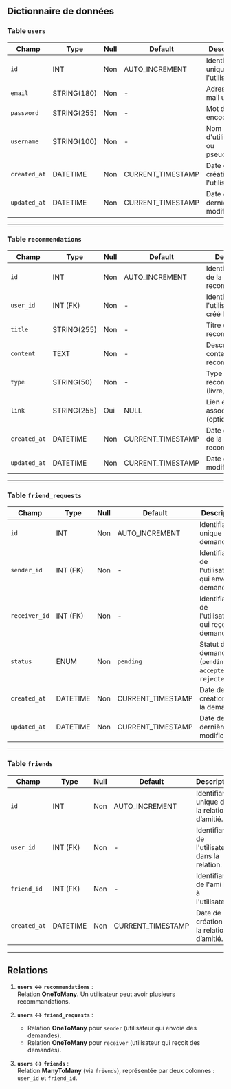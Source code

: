 ## **Dictionnaire de données**

### **Table `users`**

| **Champ**       | **Type**        | **Null** | **Default**        | **Description**                                        |
|------------------|-----------------|----------|--------------------|--------------------------------------------------------|
| `id`            | INT             | Non      | AUTO_INCREMENT     | Identifiant unique de l'utilisateur.                  |
| `email`         | STRING(180)     | Non      | -                  | Adresse e-mail unique.                                 |
| `password`      | STRING(255)     | Non      | -                  | Mot de passe encodé.                                   |
| `username`      | STRING(100)     | Non      | -                  | Nom d'utilisateur ou pseudonyme.                      |
| `created_at`    | DATETIME        | Non      | CURRENT_TIMESTAMP  | Date de création de l'utilisateur.                    |
| `updated_at`    | DATETIME        | Non      | CURRENT_TIMESTAMP  | Date de dernière modification.                        |

---

### **Table `recommendations`**

| **Champ**       | **Type**        | **Null** | **Default**        | **Description**                                        |
|------------------|-----------------|----------|--------------------|--------------------------------------------------------|
| `id`            | INT             | Non      | AUTO_INCREMENT     | Identifiant unique de la recommandation.              |
| `user_id`       | INT (FK)        | Non      | -                  | Identifiant de l'utilisateur qui a créé la reco.       |
| `title`         | STRING(255)     | Non      | -                  | Titre de la recommandation.                           |
| `content`       | TEXT            | Non      | -                  | Description ou contenu de la recommandation.          |
| `type`          | STRING(50)      | Non      | -                  | Type de la recommandation (livre, film, etc.).         |
| `link`          | STRING(255)     | Oui      | NULL               | Lien externe associé à la reco (optionnel).           |
| `created_at`    | DATETIME        | Non      | CURRENT_TIMESTAMP  | Date de création de la recommandation.                |
| `updated_at`    | DATETIME        | Non      | CURRENT_TIMESTAMP  | Date de dernière modification.                        |

---

### **Table `friend_requests`**

| **Champ**       | **Type**        | **Null** | **Default**        | **Description**                                        |
|------------------|-----------------|----------|--------------------|--------------------------------------------------------|
| `id`            | INT             | Non      | AUTO_INCREMENT     | Identifiant unique de la demande.                     |
| `sender_id`     | INT (FK)        | Non      | -                  | Identifiant de l'utilisateur qui envoie la demande.    |
| `receiver_id`   | INT (FK)        | Non      | -                  | Identifiant de l'utilisateur qui reçoit la demande.    |
| `status`        | ENUM            | Non      | `pending`          | Statut de la demande (`pending`, `accepted`, `rejected`). |
| `created_at`    | DATETIME        | Non      | CURRENT_TIMESTAMP  | Date de création de la demande.                       |
| `updated_at`    | DATETIME        | Non      | CURRENT_TIMESTAMP  | Date de dernière modification.                        |

---

### **Table `friends`**

| **Champ**       | **Type**        | **Null** | **Default**        | **Description**                                        |
|------------------|-----------------|----------|--------------------|--------------------------------------------------------|
| `id`            | INT             | Non      | AUTO_INCREMENT     | Identifiant unique de la relation d’amitié.            |
| `user_id`       | INT (FK)        | Non      | -                  | Identifiant de l'utilisateur dans la relation.         |
| `friend_id`     | INT (FK)        | Non      | -                  | Identifiant de l'ami lié à l'utilisateur.              |
| `created_at`    | DATETIME        | Non      | CURRENT_TIMESTAMP  | Date de création de la relation d’amitié.             |

---

## **Relations**

1. **`users` ↔ `recommendations`** :  
   Relation **OneToMany**. Un utilisateur peut avoir plusieurs recommandations.

2. **`users` ↔ `friend_requests`** :  
   - Relation **OneToMany** pour `sender` (utilisateur qui envoie des demandes).  
   - Relation **OneToMany** pour `receiver` (utilisateur qui reçoit des demandes).

3. **`users` ↔ `friends`** :  
   Relation **ManyToMany** (via `friends`), représentée par deux colonnes : `user_id` et `friend_id`.

